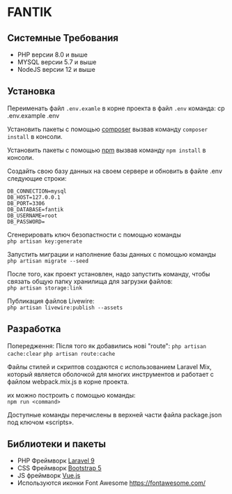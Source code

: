 # FANTIK
## Системные Требования

- PHP версии 8.0 и выше
- MYSQL версии 5.7 и выше
- NodeJS версии 12 и выше

## Установка

Переименать файл `.env.examle`  в корне проекта в файл `.env`
команда: cp .env.example .env

Установить пакеты с помощью [composer](https://getcomposer.org/)
вызвав команду `composer install` в консоли.

Установить пакеты с помощью [npm](https://www.npmjs.com/)
вызвав команду `npm install` в консоли.

Создайть свою базу данных на своем сервере и обновить в файле .env следующие строки:
```
DB_CONNECTION=mysql
DB_HOST=127.0.0.1
DB_PORT=3306
DB_DATABASE=fantik
DB_USERNAME=root
DB_PASSWORD=
```
Сгенерировать ключ безопастности с помощью команды  
`php artisan key:generate`

Запустить миграции и наполнение базы данных с помощью команды  
`php artisan migrate --seed`


После того, как проект установлен, надо запустить команду, чтобы связать общую папку хранилища для
загрузки файлов:  
`php artisan storage:link`

Публикация файлов Livewire:  
`php artisan livewire:publish --assets`

## Разработка

Попередження:
Після того як добавились нові "route":
`php artisan cache:clear`
`php artisan route:cache`

Файлы стилей и скриптов создаются с использованием Laravel Mix, который является оболочкой для многих инструментов и
работает с файлом webpack.mix.js в корне проекта.

их можно построить с помощью команды:  
`npm run <command>`

Доступные команды перечислены в верхней части файла package.json под ключом «scripts».

## Библиотеки и пакеты

- PHP Фреймворк [Laravel 9](https://laravel.com/)
- CSS Фреймворк [Bootstrap 5](https://getbootstrap.com/)
- JS фреймворк [Vue.js](https://vuejs.org/)
- Используются иконки Font Awesome https://fontawesome.com/